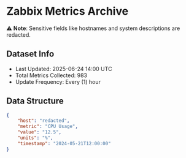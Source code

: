 # Zabbix Metrics Archive

⚠️ **Note**: Sensitive fields like hostnames and system descriptions are redacted.

## Dataset Info
- Last Updated: 2025-06-24 14:00 UTC
- Total Metrics Collected: 983
- Update Frequency: Every (1) hour

## Data Structure
```json
{
    "host": "redacted",
    "metric": "CPU Usage",
    "value": "12.5",
    "units": "%",
    "timestamp": "2024-05-21T12:00:00"
}
```
